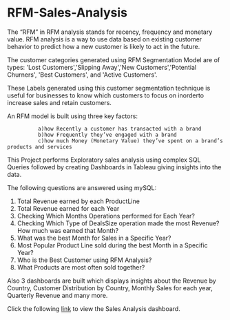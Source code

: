 # RFM-Sales-Analysis
The “RFM” in RFM analysis stands for recency, frequency and monetary value. RFM analysis is a way to use data based on existing customer behavior to predict
how a new customer is likely to act in the future. 

The customer categories generated using RFM Segmentation Model are of types: 'Lost Customers','Slipping Away','New Customers','Potential Churners',
'Best Customers', and 'Active Customers'. 

These Labels generated using this customer segmentation technique is useful for businesses to know which customers to focus on inorderto increase sales and
retain customers.

An RFM model is built using three key factors:

              a)how Recently a customer has transacted with a brand
              b)how Frequently they’ve engaged with a brand
              c)how much Money (Monetary Value) they’ve spent on a brand’s products and services
              
This Project performs Exploratory sales analysis using complex SQL Queries followed by creating Dashboards in Tableau giving insights into the data. 

The following questions are answered using mySQL:
  1) Total Revenue earned by each ProductLine
  2) Total Revenue earned for each Year
  3) Checking Which Months Operations performed for Each Year?
  4) Checking Which Type of DealsSize operation made the most Revenue? How much was earned that Month?
  5) What was the best Month for Sales in a Specific Year?
  6) Most Popular Product Line sold during the best Month in a Specific Year?
  7) Who is the Best Customer using RFM Analysis?
  8) What Products are most often sold together?

Also 3 dashboards are built which displays insights about the Revenue by Country, Customer Distribution by Country, Monthly Sales for each year, 
Quarterly Revenue and many more.

Click the following [link](https://public.tableau.com/app/profile/jude.sequeira/vizzes) to view the Sales Analysis dashboard.
